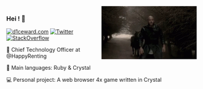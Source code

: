 <img align="right" width= "50%" src='https://raw.githubusercontent.com/D1ceWard/d1ceward/master/valhalla%20_gate.gif' alt='valhalla_gate'/>

### Hei ! 👋

[![d1ceward.com](https://img.shields.io/static/v1?label=d1ceward.com&message=%20&color=red&logo=&logoColor=white)](https://www.d1ceward.com/)
[![Twitter](https://img.shields.io/static/v1?label=Twitter&message=%20&color=blue&logo=Twitter&logoColor=white)](https://twitter.com/D1ceWard)
[![StackOverflow](https://img.shields.io/static/v1?label=StackOverflow&message=%20&color=blue&logo=StackOverflow&logoColor=white)](https://stackoverflow.com/users/7970365/d1ceward?tab=profile)



:office: Chief Technology Officer at @HappyRenting

:closed_book: Main languages: Ruby & Crystal

:computer: Personal project: A web browser 4x game written in Crystal
